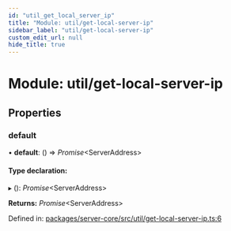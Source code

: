 ```yaml
---
id: "util_get_local_server_ip"
title: "Module: util/get-local-server-ip"
sidebar_label: "util/get-local-server-ip"
custom_edit_url: null
hide_title: true
---
```


# Module: util/get-local-server-ip

## Properties

### default

• **default**: () => *Promise*<ServerAddress\>

#### Type declaration:

▸ (): *Promise*<ServerAddress\>

**Returns:** *Promise*<ServerAddress\>

Defined in: [packages/server-core/src/util/get-local-server-ip.ts:6](https://github.com/xr3ngine/xr3ngine/blob/2d83606b6/packages/server-core/src/util/get-local-server-ip.ts#L6)
